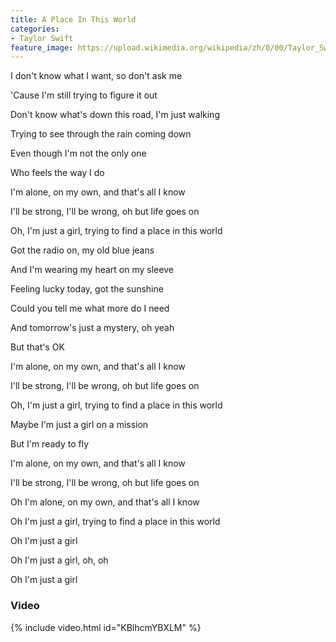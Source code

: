 ```yaml
---
title: A Place In This World
categories:
- Taylor Swift
feature_image: https://upload.wikimedia.org/wikipedia/zh/0/00/Taylor_Swift_album.jpg
--- 
```

I don't know what I want, so don't ask me

'Cause I'm still trying to figure it out

Don't know what's down this road, I'm just walking

Trying to see through the rain coming down

Even though I'm not the only one

Who feels the way I do

I'm alone, on my own, and that's all I know

I'll be strong, I'll be wrong, oh but life goes on

Oh, I'm just a girl, trying to find a place in this world

Got the radio on, my old blue jeans

And I'm wearing my heart on my sleeve

Feeling lucky today, got the sunshine

Could you tell me what more do I need

And tomorrow's just a mystery, oh yeah

But that's OK

I'm alone, on my own, and that's all I know

I'll be strong, I'll be wrong, oh but life goes on

Oh, I'm just a girl, trying to find a place in this world

Maybe I'm just a girl on a mission

But I'm ready to fly

I'm alone, on my own, and that's all I know

I'll be strong, I'll be wrong, oh but life goes on

Oh I'm alone, on my own, and that's all I know

Oh I'm just a girl, trying to find a place in this world

Oh I'm just a girl

Oh I'm just a girl, oh, oh

Oh I'm just a girl
### Video

{% include video.html id="KBlhcmYBXLM" %}

